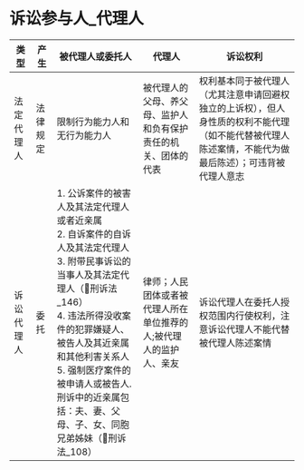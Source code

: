 # 诉讼参与人_代理人


类型|产生|被代理人或委托人|代理人|诉讼权利
--|--|--|--|--
法定代理人|法律规定|限制行为能力人和无行为能力人|被代理人的父母、养父母、监护人和负有保护责任的机关、团体的代表|权利基本同于被代理人（尤其注意申请回避权独立的上诉权），但人身性质的权利不能代理（如不能代替被代理人陈述案情，不能代为做最后陈述）；可违背被代理人意志
诉讼代理人|委托|1. 公诉案件的被害人及其法定代理人或者近亲属<br>2. 自诉案件的自诉人及其法定代理人<br>3. 附带民事诉讼的当事人及其法定代理人（🚪刑诉法_146）<br>4. 违法所得没收案件的犯罪嫌疑人、被告人及其近亲属和其他利害关系人<br>5. 强制医疗案件的被申请人或被告人. 刑诉中的近亲属包括：夫、妻、父母、子、女、同胞兄弟姊妹（🚪刑诉法_108）|律师；人民团体或者被代理人所在单位推荐的人;被代理人的监护人、亲友|诉讼代理人在委托人授权范围内行使权利，注意诉讼代理人不能代替被代理人陈述案情


































